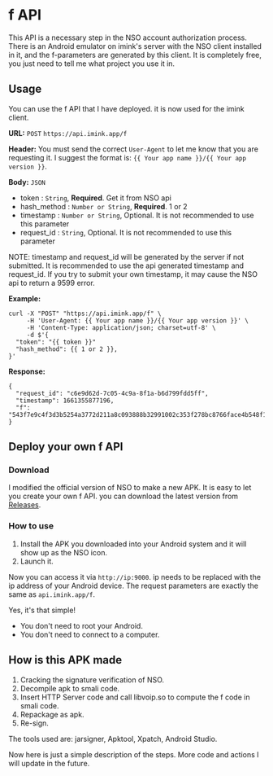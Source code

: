 # f API

This API is a necessary step in the NSO account authorization process. There is an Android emulator on imink's server with the NSO client installed in it, and the f-parameters are generated by this client. It is completely free, you just need to tell me what project you use it in.

## Usage

You can use the f API that I have deployed. it is now used for the imink client.

**URL:** `POST` `https://api.imink.app/f`

**Header:** You must send the correct `User-Agent` to let me know that you are requesting it. I suggest the format is: `{{ Your app name }}/{{ Your app version }}`.

**Body:** `JSON`

* token : `String`, **Required**. Get it from NSO api
* hash_method : `Number or String`, **Required**. 1 or 2
* timestamp : `Number or String`, Optional. It is not recommended to use this parameter
* request_id : `String`, Optional. It is not recommended to use this parameter

NOTE: timestamp and request_id will be generated by the server if not submitted. It is recommended to use the api generated timestamp and request_id. If you try to submit your own timestamp, it may cause the NSO api to return a 9599 error.

**Example:**

```
curl -X "POST" "https://api.imink.app/f" \
     -H 'User-Agent: {{ Your app name }}/{{ Your app version }}' \
     -H 'Content-Type: application/json; charset=utf-8' \
     -d $'{
  "token": "{{ token }}"
  "hash_method": {{ 1 or 2 }},
}'
```

**Response:**
```
{
  "request_id": "c6e9d62d-7c05-4c9a-8f1a-b6d799fdd5ff",
  "timestamp": 1661355877196,
  "f": "543f7e9c4f3d3b5254a3772d211a8c093888b32991002c353f278bc8766face4b548f1bdaea24c9a58e5012b"
}
```

## Deploy your own f API

### Download

I modified the official version of NSO to make a new APK. It is easy to let you create your own f API. you can download the latest version from [Releases](https://github.com/imink-app/f-API/releases).

### How to use

1. Install the APK you downloaded into your Android system and it will show up as the NSO icon.
2. Launch it.

Now you can access it via `http://ip:9000`. ip needs to be replaced with the ip address of your Android device. The request parameters are exactly the same as `api.imink.app/f`.

Yes, it's that simple!

* You don't need to root your Android.
* You don't need to connect to a computer.

## How is this APK made

1. Cracking the signature verification of NSO.
2. Decompile apk to smali code.
3. Insert HTTP Server code and call libvoip.so to compute the f code in smali code.
4. Repackage as apk.
5. Re-sign.

The tools used are: jarsigner, Apktool, Xpatch, Android Studio.

Now here is just a simple description of the steps. More code and actions I will update in the future.
